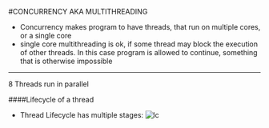 #CONCURRENCY AKA MULTITHREADING

* Concurrency makes program to have threads, that run on multiple cores, or a single core
* single core multithreading is ok, if some thread may block the execution of other threads. In this case program is allowed to continue, something that is otherwise impossible

----
8 Threads run in parallel

####Lifecycle of a thread
* Thread Lifecycle has multiple stages:
![lc]()
